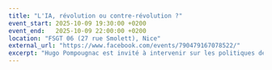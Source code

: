 ```yaml
---
title: "L'IA, révolution ou contre-révolution ?"
event_start: 2025-10-09 19:30:00 +0200
event_end:   2025-10-09 22:00:00 +0200
location: "FSGT 06 (27 rue Smolett), Nice"
external_url: "https://www.facebook.com/events/790479167078522/"
excerpt: "Hugo Pompougnac est invité à intervenir sur les politiques de l'Intelligence Artificielle par le media Nos révolutions et l'association Nice en commun."
---
```

